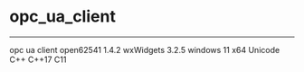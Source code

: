 # opc_ua_client
----
opc ua client
open62541 1.4.2
wxWidgets 3.2.5
windows 11 
x64 
Unicode
C++
C++17
C11

